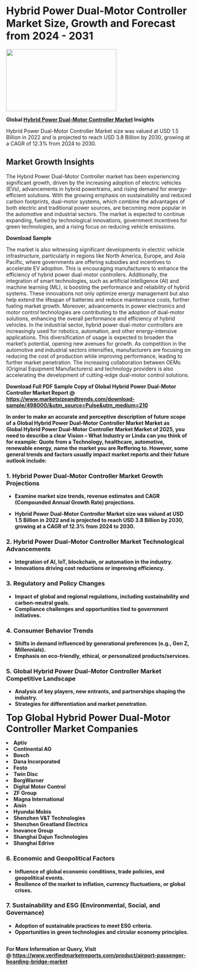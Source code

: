 <H1>Hybrid Power Dual-Motor Controller Market Size, Growth and Forecast from 2024 - 2031</H1><img class="aligncenter size-medium wp-image-584254" src="https://thirdeyenews.in/wp-content/uploads/2024/09/Global-Market-Research-300x168.jpeg" alt="" width="300" height="168" /><p><strong>Global&nbsp;<a href="https://www.marketsizeandtrends.com/download-sample/498000/&amp;utm_source=Pulse&amp;utm_medium=210">Hybrid Power Dual-Motor Controller Market</a> Insights</strong></p><p>Hybrid Power Dual-Motor Controller Market size was valued at USD 1.5 Billion in 2022 and is projected to reach USD 3.8 Billion by 2030, growing at a CAGR of 12.3% from 2024 to 2030.</p><p><h2>Market Growth Insights</h2> The Hybrid Power Dual-Motor Controller market has been experiencing significant growth, driven by the increasing adoption of electric vehicles (EVs), advancements in hybrid powertrains, and rising demand for energy-efficient solutions. With the growing emphasis on sustainability and reduced carbon footprints, dual-motor systems, which combine the advantages of both electric and traditional power sources, are becoming more popular in the automotive and industrial sectors. The market is expected to continue expanding, fueled by technological innovations, government incentives for green technologies, and a rising focus on reducing vehicle emissions. <p><strong>Download Sample</strong></p> The market is also witnessing significant developments in electric vehicle infrastructure, particularly in regions like North America, Europe, and Asia Pacific, where governments are offering subsidies and incentives to accelerate EV adoption. This is encouraging manufacturers to enhance the efficiency of hybrid power dual-motor controllers. Additionally, the integration of smart technologies, such as artificial intelligence (AI) and machine learning (ML), is boosting the performance and reliability of hybrid systems. These innovations not only optimize energy management but also help extend the lifespan of batteries and reduce maintenance costs, further fueling market growth. Moreover, advancements in power electronics and motor control technologies are contributing to the adoption of dual-motor solutions, enhancing the overall performance and efficiency of hybrid vehicles. In the industrial sector, hybrid power dual-motor controllers are increasingly used for robotics, automation, and other energy-intensive applications. This diversification of usage is expected to broaden the market’s potential, opening new avenues for growth. As competition in the automotive and industrial sectors intensifies, manufacturers are focusing on reducing the cost of production while improving performance, leading to further market penetration. The increasing collaboration between OEMs (Original Equipment Manufacturers) and technology providers is also accelerating the development of cutting-edge dual-motor control solutions. <p><strong></p><p><span class=""><strong>Download Full PDF Sample Copy of Global Hybrid Power Dual-Motor Controller Market Report</strong> @ <a href="https://www.marketsizeandtrends.com/download-sample/498000/&amp;utm_source=Pulse&amp;utm_medium=210" target="_blank">https://www.marketsizeandtrends.com/download-sample/498000/&amp;utm_source=Pulse&amp;utm_medium=210</a></span></p><p>In order to make an accurate and perceptive description of future scope of a Global&nbsp;Hybrid Power Dual-Motor Controller Market Market as Global&nbsp;Hybrid Power Dual-Motor Controller Market Market of 2025, you need to describe a clear Vision &ndash; What Industry or Linda can you think of for example: Quote from a Technology, healthcare, automotive, renewable energy, name the market you are Reffering to. However, some general trends and factors usually impact market reports and their future outlook include:</p><h3>1.&nbsp;<strong>Hybrid Power Dual-Motor Controller Market Growth Projections</strong></h3><ul><li>Examine market size trends, revenue estimates and CAGR (Compounded Annual Growth Rate) projections.</li><li><p>Hybrid Power Dual-Motor Controller Market size was valued at USD 1.5 Billion in 2022 and is projected to reach USD 3.8 Billion by 2030, growing at a CAGR of 12.3% from 2024 to 2030.</p></li></ul><h3>2.&nbsp;<strong>Hybrid Power Dual-Motor Controller Market Technological Advancements</strong></h3><ul><li>Integration of AI, IoT, blockchain, or automation in the industry.</li><li>Innovations driving cost reductions or improving efficiency.</li></ul><h3>3.&nbsp;<strong>Regulatory and Policy Changes</strong></h3><ul><li>Impact of global and regional regulations, including sustainability and carbon-neutral goals.</li><li>Compliance challenges and opportunities tied to government initiatives.</li></ul><h3>4.&nbsp;<strong>Consumer Behavior Trends</strong></h3><ul><li>Shifts in demand influenced by generational preferences (e.g., Gen Z, Millennials).</li><li>Emphasis on eco-friendly, ethical, or personalized products/services.</li></ul><h3>5.&nbsp;<strong>Global Hybrid Power Dual-Motor Controller Market Competitive Landscape</strong></h3><ul><li>Analysis of key players, new entrants, and partnerships shaping the industry.</li><li>Strategies for differentiation and market penetration.</li></ul><p data-pm-slice="1 1 []"><span style="color: inherit; font-family: inherit; font-size: 25px;">Top Global Hybrid Power Dual-Motor Controller Market Companies</span></p><div class="" data-test-id=""><p><li>Aptiv</li><li> Continental AG</li><li> Bosch</li><li> Dana Incorporated</li><li> Festo</li><li> Twin Disc</li><li> BorgWarner</li><li> Digital Motor Control</li><li> ZF Group</li><li> Magna International</li><li> Aisin</li><li> Hyundai Mobis</li><li> Shenzhen V&T Technologies</li><li> Shenzhen Greatland Electrics</li><li> Inovance Group</li><li> Shanghai Dajun Technologies</li><li> Shanghai Edrive</li></p></div><h3>6.&nbsp;<strong>Economic and Geopolitical Factors</strong></h3><ul><li>Influence of global economic conditions, trade policies, and geopolitical events.</li><li>Resilience of the market to inflation, currency fluctuations, or global crises.</li></ul><h3>7.&nbsp;<strong>Sustainability and ESG (Environmental, Social, and Governance)</strong></h3><ul><li>Adoption of sustainable practices to meet ESG criteria.</li><li>Opportunities in green technologies and circular economy principles.</li></ul><h2><strong style="font-size: 14px;">For More Information or Query, Visit @&nbsp;</strong><a style="background-color: #ffffff; font-size: 14px;" href="https://www.marketsizeandtrends.com/report/hybrid-power-dual-motor-controller-market/" target="_blank">https://www.verifiedmarketreports.com/product/airport-passenger-boarding-bridge-market</a></h2>
